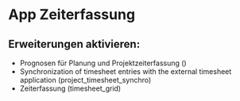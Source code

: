 # App Zeiterfassung
## Erweiterungen aktivieren:
* Prognosen für Planung und Projektzeiterfassung ()
* Synchronization of timesheet entries with the external timesheet application (project_timesheet_synchro)
* Zeiterfassung (timesheet_grid)